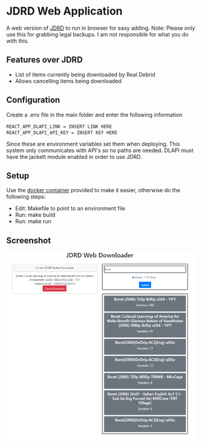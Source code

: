 # JDRD Web Application
A web version of [JDRD](https://github.com/Pocable/JDRD) to run in browser for easy adding.
Note: Please only use this for grabbing legal backups. I am not responsible for what you do with this.

## Features over JDRD
* List of items currently being downloaded by Real Debrid
* Allows cancelling items being downloaded

## Configuration
Create a .env file in the main folder and enter the following information
```
REACT_APP_DLAPI_LINK = INSERT LINK HERE
REACT_APP_DLAPI_API_KEY = INSERT KEY HERE
```
Since these are environment variables set them when deploying. This system only communicates with API's so no paths are needed.
DLAPI must have the jackett module enabled in order to use JDRD.

## Setup
Use the [docker container](https://hub.docker.com/repository/docker/pocable/jdrd-web-application) provided to make it easier, otherwise do the following steps:
* Edit: Makefile to point to an environment file
* Run: make build
* Run: make run

## Screenshot
![Main UI](UIIMG.PNG?raw=true)